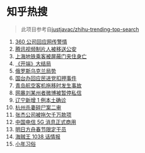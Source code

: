 # 知乎热搜

> 此项目参考自[justjavac/zhihu-trending-top-search](https://github.com/justjavac/zhihu-trending-top-search/blob/main/utils.ts)

<!-- BEGIN -->
  <!-- 最后更新时间:Wed Jan 26 2022 13:14:02 GMT+0000 (Coordinated Universal Time) -->
  1. [360 公司回应网传警情](https://www.zhihu.com/search?q=360)
1. [腾讯视频制片人被移送公安](https://www.zhihu.com/search?q=腾讯视频制片人)
1. [上海地铁乘客被屏蔽门夹住身亡](https://www.zhihu.com/search?q=上海地铁)
1. [《开端》大结局](https://www.zhihu.com/search?q=开端大结局)
1. [俄罗斯乌克兰局势](https://www.zhihu.com/search?q=俄罗斯乌克兰)
1. [国台办回应民进党扣押事件](https://www.zhihu.com/search?q=国台办)
1. [青岛航空客机拖移时发生事故](https://www.zhihu.com/search?q=青岛航空)
1. [网暴刘某州者微博被暂停私信](https://www.zhihu.com/search?q=网暴寻亲男孩)
1. [辽宁新增 1 例本土确诊](https://www.zhihu.com/search?q=辽宁新增)
1. [杭州杀妻碎尸案二审](https://www.zhihu.com/search?q=杭州杀妻碎尸案)
1. [张杰公司被拖欠千万款项](https://www.zhihu.com/search?q=张杰公司)
1. [中国电信 5G 消息正式商用](https://www.zhihu.com/search?q=中国电信5g)
1. [明日方舟春节限定干员](https://www.zhihu.com/search?q=明日方舟)
1. [海贼王 1038 话情报](https://www.zhihu.com/search?q=海贼王)
1. [小年习俗](https://www.zhihu.com/search?q=小年)
  <!-- END -->